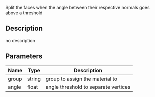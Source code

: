 Split the faces when the angle between their respective normals goes above a threshold



## Description
no description
## Parameters

<table>
<thead>
	<tr>
		<th>Name</th>
		<th>Type</th>
		<th>Description</th>
	</tr>
</thead>
<tr>
	<td>group</td>
	<td><div class='bg-purple-800 px-2 py-px text-white rounded-sm'>string</div></td>
	<td>group to assign the material to</td>
</tr>
<tr>
	<td>angle</td>
	<td><div class='bg-yellow-800 px-2 py-px text-white rounded-sm'>float</div></td>
	<td>angle threshold to separate vertices</td>
</tr>
</table>